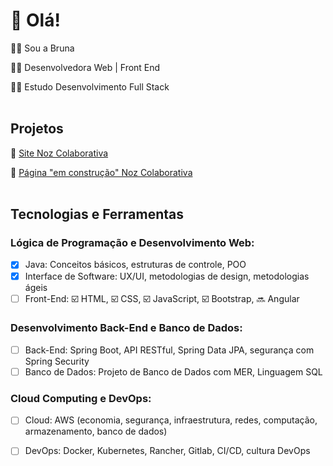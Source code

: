 # 👋 Olá!
:raising_hand_woman: Sou a Bruna

:woman_technologist: Desenvolvedora Web | Front End

:woman_student: Estudo Desenvolvimento Full Stack
<br><br>

## Projetos
:link: [Site Noz Colaborativa](https://github.com/brunacdp/nozcolab)

:link: [Página "em construção" Noz Colaborativa](https://github.com/brunacdp/nozcolabtemp)
<br><br>

## Tecnologias e Ferramentas
### Lógica de Programação e Desenvolvimento Web:
- [X] Java: Conceitos básicos, estruturas de controle, POO
- [X] Interface de Software: UX/UI, metodologias de design, metodologias ágeis
- [ ] Front-End: :ballot_box_with_check: HTML, :ballot_box_with_check: CSS, :ballot_box_with_check: JavaScript, :ballot_box_with_check: Bootstrap, :soon: Angular

### Desenvolvimento Back-End e Banco de Dados:
- [ ] Back-End: Spring Boot, API RESTful, Spring Data JPA, segurança com Spring Security
- [ ] Banco de Dados: Projeto de Banco de Dados com MER, Linguagem SQL

### Cloud Computing e DevOps:
- [ ] Cloud: AWS (economia, segurança, infraestrutura, redes, computação, armazenamento, banco de dados)
- [ ] DevOps: Docker, Kubernetes, Rancher, Gitlab, CI/CD, cultura DevOps





<!---
brunacdp/brunacdp is a ✨ special ✨ repository because its `README.md` (this file) appears on your GitHub profile.
You can click the Preview link to take a look at your changes.
--->
